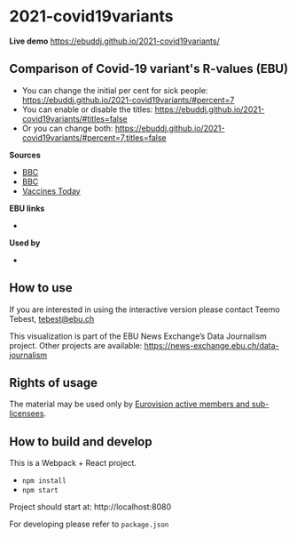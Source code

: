 # 2021-covid19variants

**Live demo** https://ebuddj.github.io/2021-covid19variants/

## Comparison of Covid-19 variant's R-values (EBU)

* You can change the initial per cent for sick people: https://ebuddj.github.io/2021-covid19variants/#percent=7
* You can enable or disable the titles: https://ebuddj.github.io/2021-covid19variants/#titles=false
* Or you can change both: https://ebuddj.github.io/2021-covid19variants/#percent=7,titles=false

**Sources**
* [BBC](https://www.bbc.com/news/health-57431420)
* [BBC](https://www.bbc.com/news/health-52473523)
* [Vaccines Today](https://www.vaccinestoday.eu/stories/what-is-r0/)

**EBU links**
* []()

**Used by**
* []()

## How to use

If you are interested in using the interactive version please contact Teemo Tebest, tebest@ebu.ch

This visualization is part of the EBU News Exchange’s Data Journalism project. Other projects are available: https://news-exchange.ebu.ch/data-journalism

## Rights of usage

The material may be used only by [Eurovision active members and sub-licensees](https://www.ebu.ch/eurovision-news/members-and-sublicensees).

## How to build and develop

This is a Webpack + React project.

* `npm install`
* `npm start`

Project should start at: http://localhost:8080

For developing please refer to `package.json`